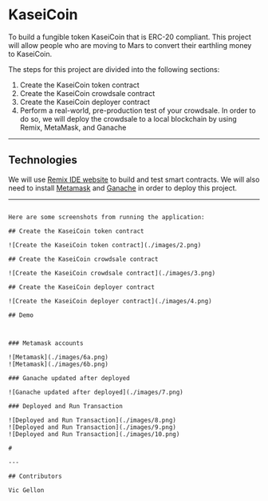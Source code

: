 # KaseiCoin
To build a fungible token KaseiCoin that is ERC-20 compliant. This project will allow people who are moving to Mars to convert their earthling money to KaseiCoin.


The steps for this project are divided into the following sections:

1. Create the KaseiCoin token contract
2. Create the KaseiCoin crowdsale contract
3. Create the KaseiCoin deployer contract
4. Perform a real-world, pre-production test of your crowdsale. In order to do so, we will deploy the crowdsale to a local blockchain by using Remix, MetaMask, and Ganache


---

## Technologies

We will use [Remix IDE website](https://remix.ethereum.org/#optimize=false&runs=200&evmVersion=null&version=soljson-v0.8.7+commit.e28d00a7.js) to build and test smart contracts. We will also need to install [Metamask](https://metamask.io/) and [Ganache](https://trufflesuite.com/ganache/) in order to deploy this project.

---


```

Here are some screenshots from running the application:

## Create the KaseiCoin token contract

![Create the KaseiCoin token contract](./images/2.png)

## Create the KaseiCoin crowdsale contract

![Create the KaseiCoin crowdsale contract](./images/3.png)

## Create the KaseiCoin deployer contract

![Create the KaseiCoin deployer contract](./images/4.png)

## Demo



### Metamask accounts

![Metamask](./images/6a.png)
![Metamask](./images/6b.png)

### Ganache updated after deployed

![Ganache updated after deployed](./images/7.png)

### Deployed and Run Transaction

![Deployed and Run Transaction](./images/8.png)
![Deployed and Run Transaction](./images/9.png)
![Deployed and Run Transaction](./images/10.png)

#

---

## Contributors

Vic Gellon

